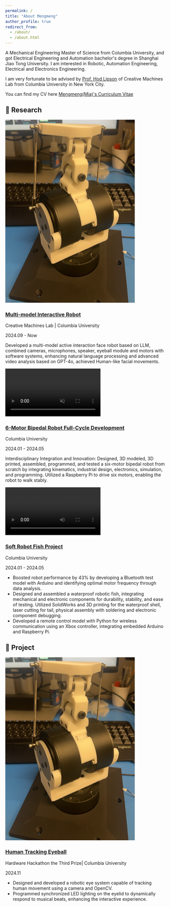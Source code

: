 ```yaml
---
permalink: /
title: "About Mengmeng"
author_profile: true
redirect_from: 
  - /about/
  - /about.html
---
```


A Mechanical Engineering Master of Science from Columbia University, and got Electrical Engineering and Automation bachelor's degree in Shanghai Jiao Tong University. I am interested in Robotic, Automation Engineering, Electrical and Electronics Engineering.

I am very fortunate to be advised by [Prof. Hod Lipson](https://www.hodlipson.com/) of Creative Machines Lab from Columbia University in New York City.

You can find my CV here [Mengmeng(Mia)'s Curriculum Vitae](../assets/MengmengWang_Resume.pdf)

## 🦾 Research

<div class="project">
    <div class="project-container">
        <img src="images/robotneck.png" alt="Project Image" class="project-image">
        <div class="project-details">
            <h3><a href="Project/multi_model_robot.html" class="project-link">Multi-model Interactive Robot</a></h3>
            <p class="project-lab">Creative Machines Lab | Columbia University</p>
            <p class="project-date">2024.09 - Now</p>
            <p>Developed a multi-model active interaction face robot based on LLM, combined cameras, microphones, speaker, eyeball module and motors with software systems, enhancing natural language processing and advanced video analysis based on GPT-4o, achieved Human-like facial movements.</p>
        </div>
    </div>
</div>

<div class="project">
    <div class="project-container">
        <video autoplay loop muted class="project-video">
            <source src="images/Robotstudio_dancing.mp4" type="video/mp4">
        </video>
        <div class="project-details">
            <h3><a href="Project/robot_studio.html" class="project-link">6-Motor Bipedal Robot Full-Cycle Development</a></h3>
            <p class="project-lab">Columbia University</p>
            <p class="project-date">2024.01 - 2024.05</p>
            <p>Interdisciplinary Integration and Innovation: Designed, 3D modeled, 3D printed, assembled, programmed, and tested a six-motor bipedal robot from scratch by integrating kinematics, industrial design, electronics, simulation, and programming. Utilized a Raspberry Pi to drive six motors, enabling the robot to walk stably.</p>
        </div>
    </div>
</div>
<div class="project">
    <div class="project-container">
        <video controls class="project-video">
            <source src="images/Robotstudio_dancing.mp4" type="video/mp4">
            Your browser does not support the video tag.
        </video>
        <div class="project-details">
            <h3><a href="Project/robot_studio.html" class="project-link">Soft Robot Fish Project</a></h3>
            <p class="project-lab">Columbia University</p>
            <p class="project-date">2024.01 - 2024.05</p>
            <ul>
              <li>Boosted robot performance by 43% by developing a Bluetooth test model with Arduino and identifying optimal motor frequency through data analysis.</li>
              <li>Designed and assembled a waterproof robotic fish, integrating mechanical and electronic components for durability, stability, and ease of testing. Utilized SolidWorks and 3D printing for the waterproof shell, laser cutting for tail, physical assembly with soldering and electronic component debugging.</li>
              <li>Developed a remote control model with Python for wireless communication using an Xbox controller, integrating embedded Arduino and Raspberry Pi.</li> 
            </ul>
        </div>
    </div>
</div>

## 🦾 Project
<div class="project">
    <div class="project-container">
        <img src="images/robotneck.png" alt="Project Image" class="project-image">
        <div class="project-details">
            <h3><a href="Project/multi_model_robot.html" class="project-link">Human Tracking Eyeball </a></h3>
            <p class="project-lab">Hardware Hackathon the Third Prize| Columbia University</p>
            <p class="project-date">2024.11
            <ul>
              <li>Designed and developed a robotic eye system capable of tracking human movement using a camera and OpenCV.</li>  
              <li>Programmed synchronized LED lighting on the eyelid to dynamically respond to musical beats, enhancing the interactive experience.</li>
            </ul>
        </div>
    </div>
</div>

